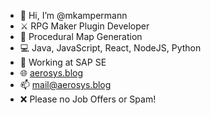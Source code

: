 - 👋 Hi, I’m @mkampermann
- ⚔️ RPG Maker Plugin Developer
- 🧬 Procedural Map Generation
- 💻 Java, JavaScript, React, NodeJS, Python
- 🏢 Working at SAP SE
- 🌐 [aerosys.blog](https://aerosys.blog)
- 📫 mail@aerosys.blog
- ❌ Please no Job Offers or Spam!

<!---
mkampermann/mkampermann is a ✨ special ✨ repository because its `README.md` (this file) appears on your GitHub profile.
You can click the Preview link to take a look at your changes.
--->
